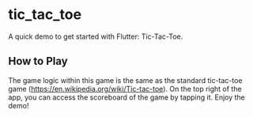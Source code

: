 # tic_tac_toe

A quick demo to get started with Flutter: Tic-Tac-Toe.

## How to Play 

The game logic within this game is the same as the standard tic-tac-toe game (https://en.wikipedia.org/wiki/Tic-tac-toe). 
On the top right of the app, you can access the scoreboard of the game by tapping it. Enjoy the demo!

